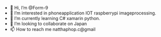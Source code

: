 - 👋 Hi, I’m @Form-9
- 👀 I’m interested in phoneapplication IOT raspberrypi imageprocessing.
- 🌱 I’m currently learning C# xamarin python.
- 💞️ I’m looking to collaborate on Japan
- 📫 How to reach me natthaphop.c@gmail

<!---
Form-9/Form-9 is a ✨ special ✨ repository because its `README.md` (this file) appears on your GitHub profile.
You can click the Preview link to take a look at your changes.
--->
